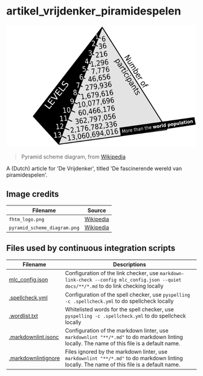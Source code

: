 # artikel_vrijdenker_piramidespelen

![Pyramid scheme diagram](docs/assets/pyramid_scheme_diagram.png)

> Pyramid scheme diagram, from [Wikipedia](https://commons.wikimedia.org/wiki/File:Pyramid_scheme_diagram.svg)

A (Dutch) article for 'De Vrijdenker',
titled 'De fascinerende wereld van piramidespelen'.

## Image credits

Filename                    |Source
----------------------------|---------------------------
`fhtm_logo.png`             |[Wikipedia](https://en.wikipedia.org/wiki/File:Fortune_Hi-Tech_Marketing_-logo.gif)
`pyramid_scheme_diagram.png`|[Wikipedia](https://commons.wikimedia.org/wiki/File:Pyramid_scheme_diagram.svg)

## Files used by continuous integration scripts

<!-- markdownlint-disable MD013 -->

Filename                                  |Descriptions
------------------------------------------|--------------------------------------------------------------------------------------------------------------------------------------
[mlc_config.json](mlc_config.json)        |Configuration of the link checker, use `markdown-link-check --config mlc_config.json --quiet docs/**/*.md` to do link checking locally
[.spellcheck.yml](.spellcheck.yml)        |Configuration of the spell checker, use `pyspelling -c .spellcheck.yml` to do spellcheck locally
[.wordlist.txt](.wordlist.txt)            |Whitelisted words for the spell checker, use `pyspelling -c .spellcheck.yml` to do spellcheck locally
[.markdownlint.jsonc](.markdownlint.jsonc)|Configuration of the markdown linter, use `markdownlint "**/*.md"` to do markdown linting locally. The name of this file is a default name.
[.markdownlintignore](.markdownlintignore)|Files ignored by the markdown linter, use `markdownlint "**/*.md"` to do markdown linting locally. The name of this file is a default name.

<!-- markdownlint-enable MD013 -->

